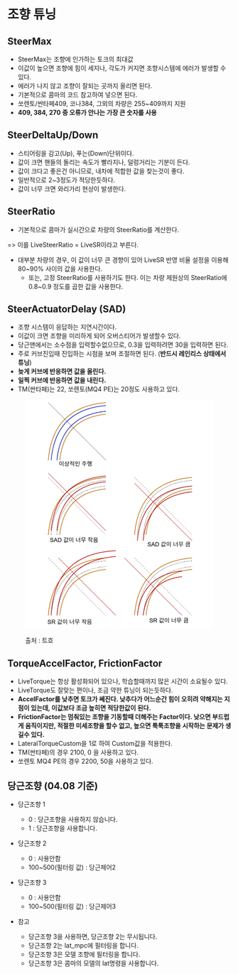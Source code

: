 # 조향 튜닝

## SteerMax

* SteerMax는 조향에 인가하는 토크의 최대값
* 이값이 높으면 조향에 힘이 세지나, 각도가 커지면 조향시스템에 에러가 발생할 수 있다.
* 에러가 나지 않고 조향이 잘되는 곳까지 올리면 된다.
* 기본적으로 콤마의 코드 참고하여 넣으면 된다.
* 쏘렌토/싼타페409, 코나384, 그외의 차량은 255\~409까지 지원
* **409, 384, 270 중 오류가 안나는 가장 큰 숫자를 사용**

## SteerDeltaUp/Down

* 스티어링을 감고(Up), 푸는(Down)단위이다.
* 값이 크면 핸들의 돌리는 속도가 빨라지나, 덜렁거리는 기분이 든다.
* 값이 크다고 좋은건 아니므로, 내차에 적합한 값을 찾는것이 좋다.
* 일반적으로 2\~3정도가 적당한듯하다.
* 값이 너무 크면 와리가리 현상이 발생한다.

## SteerRatio

* 기본적으로 콤마가 실시간으로 차량의 SteerRatio를 계산한다.

\=> 이를 LiveSteerRatio = LiveSR이라고 부른다.

* 대부분 차량의 경우, 이 값이 너무 큰 경향이 있어 LiveSR 반영 비율 설정을 이용해 80\~90% 사이의 값을 사용한다.
  * 또는, 고정 SteerRatio를 사용하기도 한다. 이는 차량 제원상의 SteerRatio에 0.8\~0.9 정도를 곱한 값을 사용한다.

## SteerActuatorDelay (SAD)

* 조향 시스템이 응답하는 지연시간이다.
* 이값이 크면 조향을 미리하게 되어 오버스티어가 발생할수 있다.
* 당근맨에서는 소수점을 입력할수없으므로, 0.3을 입력하려면 30을 입력하면 된다.
* 주로 커브진입때 진입하는 시점을 보며 조절하면 된다. (**반드시 레인리스 상태에서 튜닝**)
* **늦게 커브에 반응하면 값을 올린다.**
* **일찍 커브에 반응하면 값을 내린다.**
* TM(싼타페)는 22, 쏘렌토(MQ4 PE)는 20정도 사용하고 있다.

<figure><img src="../.gitbook/assets/image (4).png" alt=""><figcaption><p>출처 : 트흐</p></figcaption></figure>

## TorqueAccelFactor, FrictionFactor

* LiveTorque는 항상 활성화되어 있으나, 학습할때까지 많은 시간이 소요될수 있다.
* LiveTorque도 잘맞는 편이나, 조금 약한 튜닝이 되는듯하다.
* **AccelFactor를 낮추면 토크가 쎄진다. 낮추다가 어느순간 힘이 오히려 약해지는 지점이 있는데, 이값보다 조금 높히면 적당한값이 된다.**
* **FrictionFactor는 멈춰있는 조향을 기동할때 더해주는 Factor이다. 낮으면 부드럽게 움직이지만, 적절한 미세조향을 할수 없고, 높으면 툭툭조향을 시작하는 문제가 생길수 있다.**
* LateralTorqueCustom을 1로 하여 Custom값을 적용한다.
* TM(싼타페)의 경우 2100, 0 을 사용하고 있다.
*   쏘렌토 MQ4 PE의 경우 2200, 50을 사용하고 있다.



## 당근조향 (04.08 기준)

* 당근조향 1&#x20;
  * 0 : 당근조향을 사용하지 않습니다.
  * 1 : 당근조향을 사용합니다.
* 당근조향 2
  * 0 : 사용안함
  * 100\~500(필터링 값) : 당근제어2
* 당근조향 3
  * 0 : 사용안함
  * 100\~500(필터링 값) : 당근제어3



* 참고
  * 당근조향 3을 사용하면, 당근조향 2는 무시됩니다.
  * 당근조향 2는 lat\_mpc에 필터링을 합니다.
  * 당근조향 3은 모델 조향에 필터링을 합니다.
  * 당근조향 3은 콤마의 모델의 lat명령을 사용합니다.

